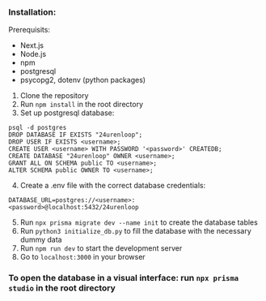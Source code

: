 ### Installation:
Prerequisits: 
- Next.js
- Node.js
- npm
- postgresql
- psycopg2, dotenv (python packages)

1. Clone the repository
2. Run `npm install` in the root directory
3. Set up postgresql database:
```
psql -d postgres
DROP DATABASE IF EXISTS "24urenloop";
DROP USER IF EXISTS <username>;
CREATE USER <username> WITH PASSWORD '<password>' CREATEDB;
CREATE DATABASE "24urenloop" OWNER <username>;
GRANT ALL ON SCHEMA public TO <username>;
ALTER SCHEMA public OWNER TO <username>;
```
4. Create a .env file with the correct database credentials:
```
DATABASE_URL=postgres://<username>:<password>@localhost:5432/24urenloop
```
5. Run `npx prisma migrate dev --name init` to create the database tables
6. Run `python3 initialize_db.py` to fill the database with the necessary dummy data
7. Run `npm run dev` to start the development server
8. Go to `localhost:3000` in your browser


### To open the database in a visual interface: run `npx prisma studio` in the root directory